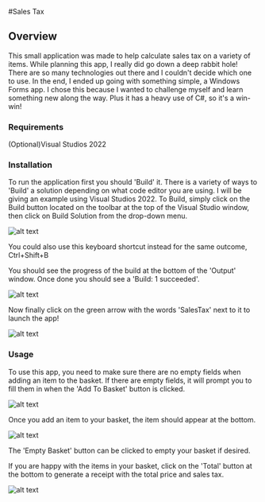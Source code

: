 #Sales Tax

## Overview

This small application was made to help calculate sales tax on a variety of items.
While planning this app, I really did go down a deep rabbit hole! There are so many technologies out there
and I couldn't decide which one to use. In the end, I ended up going with something simple, a Windows Forms app. I chose
this because I wanted to challenge myself and learn something new along the way. Plus it has a heavy use of C#,
so it's a win-win!

### Requirements

(Optional)Visual Studios 2022

### Installation

To run the application first you should 'Build' it.
There is a variety of ways to 'Build' a solution depending on what code editor you are using.
I will be giving an example using Visual Studios 2022.
To Build, simply click on the Build button located on the toolbar at the top of the Visual Studio window, then click on Build Solution
from the drop-down menu.

![alt text](https://i.imgur.com/sqbWMby.png)

You could also use this keyboard shortcut instead for the same outcome, Ctrl+Shift+B

You should see the progress of the build at the bottom of the 'Output' window. 
Once done you should see a 'Build: 1 succeeded'.

![alt text](https://i.imgur.com/s3rIgNb.png)

Now finally click on the green arrow with the words 'SalesTax' next to it to launch the app!

![alt text](https://i.imgur.com/2lZ7K6H.png)

### Usage

To use this app, you need to make sure there are no empty fields when adding an item to the basket. If there are empty fields, it will
prompt you to fill them in when the 'Add To Basket' button is clicked. 

![alt text](https://i.imgur.com/HtQOk4O.png)

Once you add an item to your basket, the item should appear at the bottom.

![alt text](https://i.imgur.com/ALyxdsZ.png)

The 'Empty Basket' button can be clicked to empty your basket if desired.

If you are happy with the items in your basket, click on the 'Total' button at the bottom to generate a receipt with the total price
and sales tax.

![alt text](https://i.imgur.com/v5Avl4I.png)
